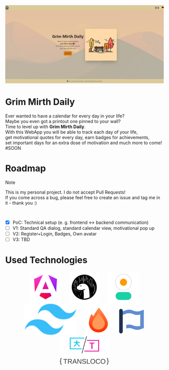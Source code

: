 <img src="readme-assets/welcome_screen.png" alt="Grim Mirth Daily home screen">

# Grim Mirth Daily
Ever wanted to have a calendar for every day in your life? <br>
Maybe you even got a printout one pinned to your wall? <br>
Time to level up with **Grim Mirth Daily**. <br>
With this WebApp you will be able to track each day of your life, <br>
get motivational quotes for every day, earn badges for achievements, <br>
set important days for an extra dose of motivation and much more to come! <br>
#SOON

# Roadmap
> [!NOTE]
> This is my personal project. I do not accept Pull Requests! <br>
> If you come across a bug, please feel free to create an issue and tag me in it - thank you :)

 <br>
 
- [x] PoC: Technical setup (e. g. frontend &harr; backend communication) <br>
- [ ] V1: Standard QA dialog, standard calendar view, motivational pop up
- [ ] V2: Register+Login, Badges, Own avatar
- [ ] V3: TBD

# Used Technologies

<p align="center">
  <a href="https://angular.dev"><img src="readme-assets/angular.png" alt="Angular Logo" height="100" hspace="10"></a>
  <a href="https://deno.com"><img src="readme-assets/deno.png" alt="Deno Logo" height="100" hspace="10"></a>
  <a href="https://daisyui.com"><img src="readme-assets/daisyui.png" alt="DaisyUI Logo" height="100" hspace="10"></a>
  <a href="https://tailwindcss.com"><img src="readme-assets/tailwind.svg" alt="Tailwind Logo" height="100" hspace="10"></a>
  <a href="https://hono.dev"><img src="readme-assets/hono.png" alt="Hono Logo" height="100" hspace="10"></a>
  <a href="https://fontawesome.com"><img src="readme-assets/fontawesome.svg" alt="Font Awesome Logo" height="90" hspace="10"></a>
   <a href="https://jsverse.github.io/transloco"><img src="readme-assets/transloco.svg" alt="Transloco Logo" height="90" hspace="10"></a>
</p>

